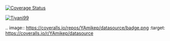 
[![Coverage Status](https://coveralls.io/repos/github/Tiyani99/coveralls/badge.svg)](https://coveralls.io/github/Tiyani99/coveralls)



[![Tiyani99](https://circleci.com/gh/Tiyani99/coveralls.svg?style=svg)](https://circleci.com/gh/Tiyani99/workflows/coveralls)

.. image:: https://coveralls.io/repos/YAmikep/datasource/badge.png
   :target: https://coveralls.io/r/YAmikep/datasource  
